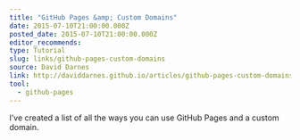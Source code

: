 ```yaml
---
title: "GitHub Pages &amp; Custom Domains"
date: 2015-07-10T21:00:00.000Z
posted_date: 2015-07-10T21:00:00.000Z
editor_recommends:
type: Tutorial
slug: links/github-pages-custom-domains
source: David Darnes
link: http://daviddarnes.github.io/articles/github-pages-custom-domains/
tool:
  - github-pages
---
```

I’ve created a list of all the ways you can use GitHub Pages and a custom domain.



